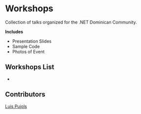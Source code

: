 # Workshops
Collection of talks organized for the .NET Dominican Community.

**Includes**
- Presentation Slides
- Sample Code
- Photos of Event

## Workshops List
- 


## Contributors
[Luis Pujols](https://github.com/pujolsluis)
